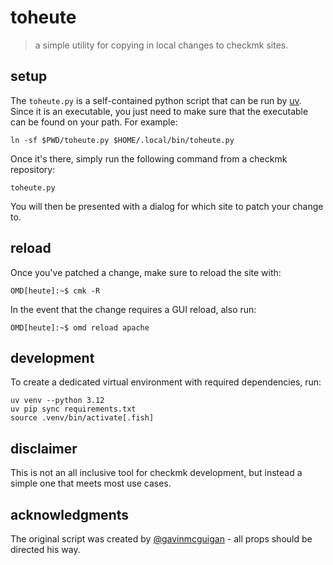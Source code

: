 # toheute

> a simple utility for copying in local changes to checkmk sites.

## setup

The `toheute.py` is a self-contained python script that can be run by [uv](https://github.com/astral-sh/uv). Since it is an executable, you just need to make sure that the executable can be found on your path. For example:

```console
ln -sf $PWD/toheute.py $HOME/.local/bin/toheute.py
```

Once it's there, simply run the following command from a checkmk repository:

```console
toheute.py
```

You will then be presented with a dialog for which site to patch your change to.

## reload

Once you've patched a change, make sure to reload the site with:

```console
OMD[heute]:~$ cmk -R
```

In the event that the change requires a GUI reload, also run:

```console
OMD[heute]:~$ omd reload apache
```

## development

To create a dedicated virtual environment with required dependencies, run:

```console
uv venv --python 3.12
uv pip sync requirements.txt
source .venv/bin/activate[.fish]
```

## disclaimer

This is not an all inclusive tool for checkmk development, but instead a simple one that meets most use cases.

## acknowledgments

The original script was created by [@gavinmcguigan](https://github.com/gavinmcguigan) - all props should be directed his way.
